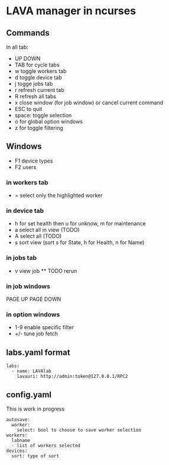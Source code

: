 # LAVA manager in ncurses

## Commands
In all tab:
* UP DOWN
* TAB for cycle tabs
* w toggle workers tab
* d toggle device tab
* j togge jobs tab
* r refresh current tab
* R refresh all tabs
* x close window (for job window) or cancel current command
* ESC to quit
* space: toggle selection
* o for global option windows
* z for toggle filtering

## Windows
* F1 device types
* F2 users

### in workers tab
* = select only the highlighted worker
### in device tab
* h for set health then u for unknow, m for maintenance
* a select all in view (TODO)
* A select all (TODO)
* s sort view (sort s for State, h for Health, n for Name)

### in jobs tab
* v view job
** TODO rerun

### in job windows
PAGE UP
PAGE DOWN

### in option windows
* 1-9 enable specific filter
* +/- tune job fetch

## labs.yaml format
```
labs:
  - name: LAVAlab
    lavauri: http://admin:token@127.0.0.1/RPC2
```

## config.yaml
This is work in progress
```
autosave:
  worker:
    select: bool to choose to save worker selection
workers:
  labname
  - list of workers selected
devices:
  sort: type of sort
```
